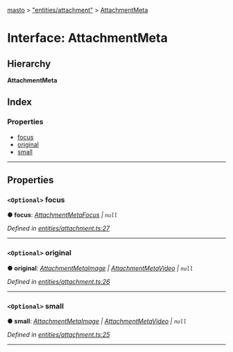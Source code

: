 [masto](../README.md) > ["entities/attachment"](../modules/_entities_attachment_.md) > [AttachmentMeta](../interfaces/_entities_attachment_.attachmentmeta.md)

# Interface: AttachmentMeta

## Hierarchy

**AttachmentMeta**

## Index

### Properties

* [focus](_entities_attachment_.attachmentmeta.md#focus)
* [original](_entities_attachment_.attachmentmeta.md#original)
* [small](_entities_attachment_.attachmentmeta.md#small)

---

## Properties

<a id="focus"></a>

### `<Optional>` focus

**● focus**: *[AttachmentMetaFocus](_entities_attachment_.attachmentmetafocus.md) \| `null`*

*Defined in [entities/attachment.ts:27](https://github.com/neet/masto.js/blob/cdad6ed/src/entities/attachment.ts#L27)*

___
<a id="original"></a>

### `<Optional>` original

**● original**: *[AttachmentMetaImage](_entities_attachment_.attachmentmetaimage.md) \| [AttachmentMetaVideo](_entities_attachment_.attachmentmetavideo.md) \| `null`*

*Defined in [entities/attachment.ts:26](https://github.com/neet/masto.js/blob/cdad6ed/src/entities/attachment.ts#L26)*

___
<a id="small"></a>

### `<Optional>` small

**● small**: *[AttachmentMetaImage](_entities_attachment_.attachmentmetaimage.md) \| [AttachmentMetaVideo](_entities_attachment_.attachmentmetavideo.md) \| `null`*

*Defined in [entities/attachment.ts:25](https://github.com/neet/masto.js/blob/cdad6ed/src/entities/attachment.ts#L25)*

___

